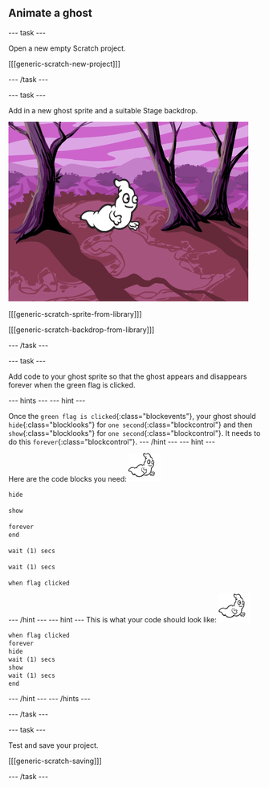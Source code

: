 ## Animate a ghost

--- task ---

Open a new empty Scratch project.

[[[generic-scratch-new-project]]]

--- /task ---

--- task ---

Add in a new ghost sprite and a suitable Stage backdrop.

![screenshot](images/ghost-ghost.png)

[[[generic-scratch-sprite-from-library]]]

[[[generic-scratch-backdrop-from-library]]]

--- /task ---

--- task ---

Add code to your ghost sprite so that the ghost appears and disappears forever when the green flag is clicked.

--- hints ---
--- hint ---

Once the `green flag is clicked`{:class="blockevents"}, your ghost should `hide`{:class="blocklooks"} for `one second`{:class="blockcontrol"} and then `show`{:class="blocklooks"} for `one second`{:class="blockcontrol"}. It needs to do this `forever`{:class="blockcontrol"}.
--- /hint ---
--- hint ---

Here are the code blocks you need:
![ghost-sprite](images/ghost-sprite.png)
```blocks
hide

show

forever
end

wait (1) secs

wait (1) secs

when flag clicked
```
--- /hint ---
--- hint ---
This is what your code should look like:
![ghost-sprite](images/ghost-sprite.png)
``` blocks
when flag clicked
forever
hide
wait (1) secs
show
wait (1) secs
end
```
--- /hint ---
--- /hints ---

--- /task ---

--- task ---

Test and save your project.

[[[generic-scratch-saving]]]

--- /task ---
